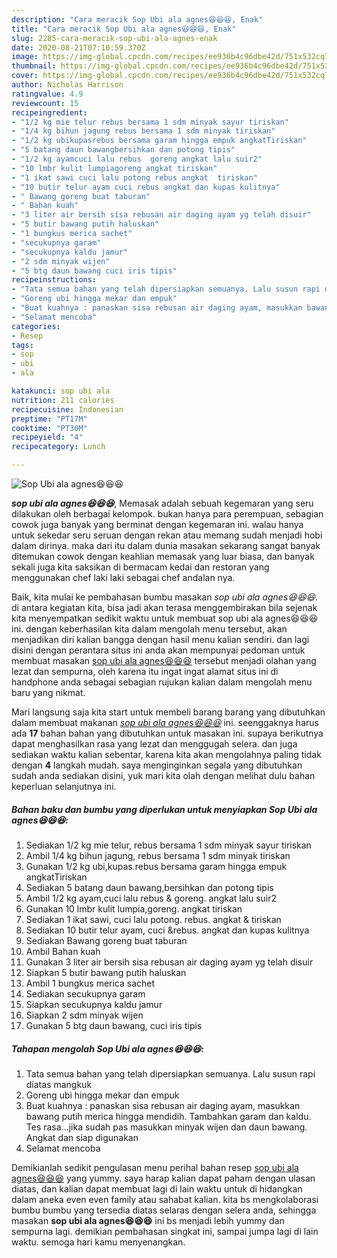 ```yaml
---
description: "Cara meracik Sop Ubi ala agnes😆😆😆, Enak"
title: "Cara meracik Sop Ubi ala agnes😆😆😆, Enak"
slug: 2285-cara-meracik-sop-ubi-ala-agnes-enak
date: 2020-08-21T07:10:59.370Z
image: https://img-global.cpcdn.com/recipes/ee936b4c96dbe42d/751x532cq70/sop-ubi-ala-agnes😆😆😆-foto-resep-utama.jpg
thumbnail: https://img-global.cpcdn.com/recipes/ee936b4c96dbe42d/751x532cq70/sop-ubi-ala-agnes😆😆😆-foto-resep-utama.jpg
cover: https://img-global.cpcdn.com/recipes/ee936b4c96dbe42d/751x532cq70/sop-ubi-ala-agnes😆😆😆-foto-resep-utama.jpg
author: Nicholas Harrison
ratingvalue: 4.9
reviewcount: 15
recipeingredient:
- "1/2 kg mie telur rebus bersama 1 sdm minyak sayur tiriskan"
- "1/4 kg bihun jagung rebus bersama 1 sdm minyak tiriskan"
- "1/2 kg ubikupasrebus bersama garam hingga empuk angkatTiriskan"
- "5 batang daun bawangbersihkan dan potong tipis"
- "1/2 kg ayamcuci lalu rebus  goreng angkat lalu suir2"
- "10 lmbr kulit lumpiagoreng angkat tiriskan"
- "1 ikat sawi cuci lalu potong rebus angkat  tiriskan"
- "10 butir telur ayam cuci rebus angkat dan kupas kulitnya"
- " Bawang goreng buat taburan"
- " Bahan kuah"
- "3 liter air bersih sisa rebusan air daging ayam yg telah disuir"
- "5 butir bawang putih haluskan"
- "1 bungkus merica sachet"
- "secukupnya garam"
- "secukupnya kaldu jamur"
- "2 sdm minyak wijen"
- "5 btg daun bawang cuci iris tipis"
recipeinstructions:
- "Tata semua bahan yang telah dipersiapkan semuanya. Lalu susun rapi diatas mangkuk"
- "Goreng ubi hingga mekar dan empuk"
- "Buat kuahnya : panaskan sisa rebusan air daging ayam, masukkan bawang putih merica hingga mendidih. Tambahkan garam dan kaldu. Tes rasa...jika sudah pas masukkan minyak wijen dan daun bawang. Angkat dan siap digunakan"
- "Selamat mencoba"
categories:
- Resep
tags:
- sop
- ubi
- ala

katakunci: sop ubi ala 
nutrition: 211 calories
recipecuisine: Indonesian
preptime: "PT17M"
cooktime: "PT30M"
recipeyield: "4"
recipecategory: Lunch

---
```



![Sop Ubi ala agnes😆😆😆](https://img-global.cpcdn.com/recipes/ee936b4c96dbe42d/751x532cq70/sop-ubi-ala-agnes😆😆😆-foto-resep-utama.jpg)

<b><i>sop ubi ala agnes😆😆😆</i></b>, Memasak adalah sebuah kegemaran yang seru dilakukan oleh berbagai kelompok. bukan hanya para perempuan, sebagian cowok juga banyak yang berminat dengan kegemaran ini. walau hanya untuk sekedar seru seruan dengan rekan atau memang sudah menjadi hobi dalam dirinya. maka dari itu dalam dunia masakan sekarang sangat banyak ditemukan cowok dengan keahlian memasak yang luar biasa, dan banyak sekali juga kita saksikan di bermacam kedai dan restoran yang menggunakan chef laki laki sebagai chef andalan nya.

Baik, kita mulai ke pembahasan bumbu masakan <i>sop ubi ala agnes😆😆😆</i>. di antara kegiatan kita, bisa jadi akan terasa menggembirakan bila sejenak kita menyempatkan sedikit waktu untuk membuat sop ubi ala agnes😆😆😆 ini. dengan keberhasilan kita dalam mengolah menu tersebut, akan menjadikan diri kalian bangga dengan hasil menu kalian sendiri. dan lagi disini dengan perantara situs ini anda akan mempunyai pedoman untuk membuat masakan <u>sop ubi ala agnes😆😆😆</u> tersebut menjadi olahan yang lezat dan sempurna, oleh karena itu ingat ingat alamat situs ini di handphone anda sebagai sebagian rujukan kalian dalam mengolah menu baru yang nikmat.




Mari langsung saja kita start untuk membeli barang barang yang dibutuhkan dalam membuat makanan <u><i>sop ubi ala agnes😆😆😆</i></u> ini. seenggaknya harus ada <b>17</b> bahan bahan yang dibutuhkan untuk masakan ini. supaya berikutnya dapat menghasilkan rasa yang lezat dan menggugah selera. dan juga sediakan waktu kalian sebentar, karena kita akan mengolahnya paling tidak dengan <b>4</b> langkah mudah. saya menginginkan segala yang dibutuhkan sudah anda sediakan disini, yuk mari kita olah dengan melihat dulu bahan keperluan selanjutnya ini.

<!--inarticleads1-->

##### Bahan baku dan bumbu yang diperlukan untuk menyiapkan Sop Ubi ala agnes😆😆😆:

1. Sediakan 1/2 kg mie telur, rebus bersama 1 sdm minyak sayur tiriskan
1. Ambil 1/4 kg bihun jagung, rebus bersama 1 sdm minyak tiriskan
1. Gunakan 1/2 kg ubi,kupas.rebus bersama garam hingga empuk angkatTiriskan
1. Sediakan 5 batang daun bawang,bersihkan dan potong tipis
1. Ambil 1/2 kg ayam,cuci lalu rebus &amp; goreng. angkat lalu suir2
1. Gunakan 10 lmbr kulit lumpia,goreng. angkat tiriskan
1. Sediakan 1 ikat sawi, cuci lalu potong. rebus. angkat &amp; tiriskan
1. Sediakan 10 butir telur ayam, cuci &amp;rebus. angkat dan kupas kulitnya
1. Sediakan  Bawang goreng buat taburan
1. Ambil  Bahan kuah
1. Gunakan 3 liter air bersih sisa rebusan air daging ayam yg telah disuir
1. Siapkan 5 butir bawang putih haluskan
1. Ambil 1 bungkus merica sachet
1. Sediakan secukupnya garam
1. Siapkan secukupnya kaldu jamur
1. Siapkan 2 sdm minyak wijen
1. Gunakan 5 btg daun bawang, cuci iris tipis




<!--inarticleads2-->

##### Tahapan mengolah Sop Ubi ala agnes😆😆😆:

1. Tata semua bahan yang telah dipersiapkan semuanya. Lalu susun rapi diatas mangkuk
1. Goreng ubi hingga mekar dan empuk
1. Buat kuahnya : panaskan sisa rebusan air daging ayam, masukkan bawang putih merica hingga mendidih. Tambahkan garam dan kaldu. Tes rasa...jika sudah pas masukkan minyak wijen dan daun bawang. Angkat dan siap digunakan
1. Selamat mencoba




Demikianlah sedikit pengulasan menu perihal bahan resep <u>sop ubi ala agnes😆😆😆</u> yang yummy. saya harap kalian dapat paham dengan ulasan diatas, dan kalian dapat membuat lagi di lain waktu untuk di hidangkan dalam aneka even even family atau sahabat kalian. kita bs mengkolaborasi bumbu bumbu yang tersedia diatas selaras dengan selera anda, sehingga masakan <b>sop ubi ala agnes😆😆😆</b> ini bs menjadi lebih yummy dan sempurna lagi. demikian pembahasan singkat ini, sampai jumpa lagi di lain waktu. semoga hari kamu menyenangkan.
